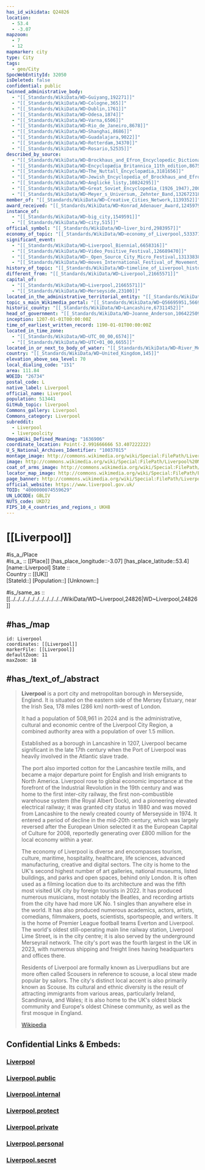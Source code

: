 ```yaml
---
has_id_wikidata: Q24826
location:
  - 53.4
  - -3.07
mapzoom:
  - 7
  - 12
mapmarker: city
type: City
tags:
  - geo/City
SpocWebEntityId: 32050
isDeleted: false
confidential: public
twinned_administrative_body:
  - "[[_Standards/WikiData/WD~Guiyang,192271]]"
  - "[[_Standards/WikiData/WD~Cologne,365]]"
  - "[[_Standards/WikiData/WD~Dublin,1761]]"
  - "[[_Standards/WikiData/WD~Odesa,1874]]"
  - "[[_Standards/WikiData/WD~Varna,6506]]"
  - "[[_Standards/WikiData/WD~Rio_de_Janeiro,8678]]"
  - "[[_Standards/WikiData/WD~Shanghai,8686]]"
  - "[[_Standards/WikiData/WD~Guadalajara,9022]]"
  - "[[_Standards/WikiData/WD~Rotterdam,34370]]"
  - "[[_Standards/WikiData/WD~Rosario,52535]]"
described_by_source:
  - "[[_Standards/WikiData/WD~Brockhaus_and_Efron_Encyclopedic_Dictionary,602358]]"
  - "[[_Standards/WikiData/WD~Encyclopædia_Britannica_11th_edition,867541]]"
  - "[[_Standards/WikiData/WD~The_Nuttall_Encyclopædia,3181656]]"
  - "[[_Standards/WikiData/WD~Jewish_Encyclopedia_of_Brockhaus_and_Efron,4173137]]"
  - "[[_Standards/WikiData/WD~Anglické_listy,10824295]]"
  - "[[_Standards/WikiData/WD~Great_Soviet_Encyclopedia_(1926_1947),20078554]]"
  - "[[_Standards/WikiData/WD~Meyer_s_Universum,_Zehnter_Band,132672318]]"
member_of: "[[_Standards/WikiData/WD~Creative_Cities_Network,1139352]]"
award_received: "[[_Standards/WikiData/WD~Konrad_Adenauer_Award,1245979]]"
instance_of:
  - "[[_Standards/WikiData/WD~big_city,1549591]]"
  - "[[_Standards/WikiData/WD~city,515]]"
official_symbol: "[[_Standards/WikiData/WD~liver_bird,2983957]]"
economy_of_topic: "[[_Standards/WikiData/WD~economy_of_Liverpool,5333711]]"
significant_event:
  - "[[_Standards/WikiData/WD~Liverpool_Biennial,6658316]]"
  - "[[_Standards/WikiData/WD~Video_Positive_Festival,126689470]]"
  - "[[_Standards/WikiData/WD~_Open_Source_City_Micro_Festival,131338385]]"
  - "[[_Standards/WikiData/WD~moves_International_Festival_of_Movement_on_Screen,131338418]]"
history_of_topic: "[[_Standards/WikiData/WD~timeline_of_Liverpool_history,16152400]]"
different_from: "[[_Standards/WikiData/WD~Liverpool,21665571]]"
capital_of:
  - "[[_Standards/WikiData/WD~Liverpool,21665571]]"
  - "[[_Standards/WikiData/WD~Merseyside,23100]]"
located_in_the_administrative_territorial_entity: "[[_Standards/WikiData/WD~Liverpool,21665571]]"
topic_s_main_Wikimedia_portal: "[[_Standards/WikiData/WD~Q56695951,56695951]]"
historic_county: "[[_Standards/WikiData/WD~Lancashire,67311452]]"
head_of_government: "[[_Standards/WikiData/WD~Joanne_Anderson,106422509]]"
inception: 1207-01-01T00:00:00Z
time_of_earliest_written_record: 1190-01-01T00:00:00Z
located_in_time_zone:
  - "[[_Standards/WikiData/WD~UTC_00_00,6574]]"
  - "[[_Standards/WikiData/WD~UTC+01_00,6655]]"
located_in_or_next_to_body_of_water: "[[_Standards/WikiData/WD~River_Mersey,19724]]"
country: "[[_Standards/WikiData/WD~United_Kingdom,145]]"
elevation_above_sea_level: 70
local_dialing_code: "151"
area: 111.84
WOEID: "26734"
postal_code: L
native_label: Liverpool
official_name: Liverpool
population: 513441
GitHub_topic: liverpool
Commons_gallery: Liverpool
Commons_category: Liverpool
subreddit:
  - Liverpool
  - liverpoolcity
OmegaWiki_Defined_Meaning: "1636906"
coordinate_location: Point(-2.991666666 53.407222222)
U_S_National_Archives_Identifier: "10037015"
montage_image: http://commons.wikimedia.org/wiki/Special:FilePath/Liverpool%20Montage.jpg
image: http://commons.wikimedia.org/wiki/Special:FilePath/Liverpool%20Montage.jpg
coat_of_arms_image: http://commons.wikimedia.org/wiki/Special:FilePath/Coat%20of%20arms%20of%20Liverpool%20City%20Council.svg
locator_map_image: http://commons.wikimedia.org/wiki/Special:FilePath/EnglandLiverpool.png
page_banner: http://commons.wikimedia.org/wiki/Special:FilePath/Liverpool%20Wikivoyage%20Banner.png
official_website: https://www.liverpool.gov.uk/
TOID: "4000000074559629"
UN_LOCODE: GBLIV
NUTS_code: UKD72
FIPS_10_4_countries_and_regions_: UKH8
---
```


# [[Liverpool]] 

#is_a_/Place  
#is_a_ :: [[Place]] 
[has_place_longitude::-3.07] 
[has_place_latitude::53.4] 
[name::Liverpool] 
State ::  
Country :: [[UK]]  
[StateId::] 
[Population::] 
[Unknown::] 

#is_/same_as :: [[../../../../../../../../../../../WikiData/WD~Liverpool,24826|WD~Liverpool,24826]]

## #has_/map 

```leaflet
id: Liverpool
coordinates: [[Liverpool]] 
markerFile: [[Liverpool]] 
defaultZoom: 11 
maxZoom: 18
```

## #has_/text_of_/abstract 

> **Liverpool** is a port city and metropolitan borough in Merseyside, England. 
> It is situated on the eastern side of the Mersey Estuary, near the Irish Sea, 
> 178 miles (286 km) north-west of London. 
> 
> It had a population of 508,961 in 2024 and is the administrative, cultural and economic centre 
> of the Liverpool City Region, a combined authority area with a population of over 1.5 million. 
>
> Established as a borough in Lancashire in 1207, 
> Liverpool became significant in the late 17th century 
> when the Port of Liverpool was heavily involved in the Atlantic slave trade. 
> 
> The port also imported cotton for the Lancashire textile mills, and became a major departure point for English and Irish emigrants to North America. Liverpool rose to global economic importance at the forefront of the Industrial Revolution in the 19th century and was home to the first inter-city railway, the first non-combustible warehouse system (the Royal Albert Dock), and a pioneering elevated electrical railway; it was granted city status in 1880 and was moved from Lancashire to the newly created county of Merseyside in 1974. It entered a period of decline in the mid-20th century, which was largely reversed after the European Union selected it as the European Capital of Culture for 2008, reportedly generating over £800 million for the local economy within a year.
>
> The economy of Liverpool is diverse and encompasses tourism, culture, maritime, hospitality, healthcare, life sciences, advanced manufacturing, creative and digital sectors. The city is home to the UK's second highest number of art galleries, national museums, listed buildings, and parks and open spaces, behind only London. It is often used as a filming location due to its architecture and was the fifth most visited UK city by foreign tourists in 2022. It has produced numerous musicians, most notably the Beatles, and recording artists from the city have had more UK No. 1 singles than anywhere else in the world. It has also produced numerous academics, actors, artists, comedians, filmmakers, poets, scientists, sportspeople, and writers. It is the home of Premier League football teams Everton and Liverpool. The world's oldest still-operating main line railway station, Liverpool Lime Street, is in the city centre; it is also served by the underground Merseyrail network. The city's port was the fourth largest in the UK in 2023, with numerous shipping and freight lines having headquarters and offices there.
>
> Residents of Liverpool are formally known as Liverpudlians but are more often called Scousers in reference to scouse, a local stew made popular by sailors. The city's distinct local accent is also primarily known as Scouse. Its cultural and ethnic diversity is the result of attracting immigrants from various areas, particularly Ireland, Scandinavia, and Wales; it is also home to the UK's oldest black community and Europe's oldest Chinese community, as well as the first mosque in England.
>
> [Wikipedia](https://en.wikipedia.org/wiki/Liverpool)

## Confidential Links & Embeds: 

### [Liverpool](/_Standards/Earth/Continent/Europe/Europe~North/UK/England/Regions~England/North_West_England/Merseyside/Wirral/cities~Wirral/Liverpool.md) 

### [Liverpool.public](/_public/Earth/Continent/Europe/Europe~North/UK/England/Regions~England/North_West_England/Merseyside/Wirral/cities~Wirral/Liverpool.public.md) 

### [Liverpool.internal](/_internal/Earth/Continent/Europe/Europe~North/UK/England/Regions~England/North_West_England/Merseyside/Wirral/cities~Wirral/Liverpool.internal.md) 

### [Liverpool.protect](/_protect/Earth/Continent/Europe/Europe~North/UK/England/Regions~England/North_West_England/Merseyside/Wirral/cities~Wirral/Liverpool.protect.md) 

### [Liverpool.private](/_private/Earth/Continent/Europe/Europe~North/UK/England/Regions~England/North_West_England/Merseyside/Wirral/cities~Wirral/Liverpool.private.md) 

### [Liverpool.personal](/_personal/Earth/Continent/Europe/Europe~North/UK/England/Regions~England/North_West_England/Merseyside/Wirral/cities~Wirral/Liverpool.personal.md) 

### [Liverpool.secret](/_secret/Earth/Continent/Europe/Europe~North/UK/England/Regions~England/North_West_England/Merseyside/Wirral/cities~Wirral/Liverpool.secret.md)

